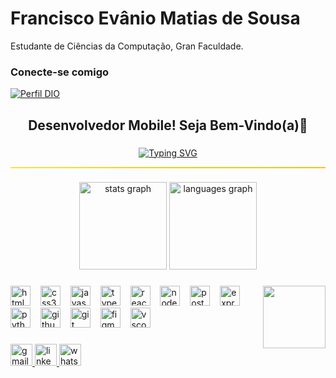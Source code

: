 # Francisco Evânio Matias de Sousa

Estudante de Ciências da Computação, Gran Faculdade.

### Conecte-se comigo

[![Perfil DIO](https://img.shields.io/badge/-Meu%20Perfil%20na%20DIO-30A3DC?style=for-the-badge)](https://www.dio.me/users/evanioshark)





<h2 align="center">Desenvolvedor Mobile! Seja Bem-Vindo(a)👋​</h2>

###

<div align="center">
  <a href="https://git.io/typing-svg"><img src="https://readme-typing-svg.herokuapp.com?font=Fira+Code&size=26&pause=1000&center=true&vCenter=true&width=470&lines=Oi%2C+Meu+nome+%C3%A9+Matias!;Sou+Desenvolvedor+Mobile!;Bem-Vindo(a)+ao+meu+perfil!+%F0%9F%91%8B%E2%80%8B" alt="Typing SVG" /></a>
</div>
<hr style="border: none; height: 2px; background: linear-gradient(to right, #fde047, #facc15, #fbbf24);" />

###

<div align="center">
  <img src="https://github-readme-stats.vercel.app/api?username=EvanioTech&hide_title=false&hide_rank=false&show_icons=true&include_all_commits=true&count_private=true&disable_animations=false&theme=radical&locale=pt-br&hide_border=false" height="140" alt="stats graph"  />
  <img src="https://github-readme-stats.vercel.app/api/top-langs?username=EvanioTech&locale=pt-br&hide_title=false&layout=compact&card_width=320&langs_count=5&theme=radical&hide_border=false" height="140" alt="languages graph"  />
</div>

###

<img align="right" height="100" src="https://cdna.artstation.com/p/assets/images/images/021/720/920/original/pixel-jeff-mario.gif?1572709433"  />

###

<div align="left">
  <img src="https://cdn.jsdelivr.net/gh/devicons/devicon/icons/html5/html5-original.svg" height="32" alt="html5 logo"  />
  <img width="8" />
  <img src="https://cdn.jsdelivr.net/gh/devicons/devicon/icons/css3/css3-original.svg" height="32" alt="css3 logo"  />
  <img width="8" />
  <img src="https://cdn.jsdelivr.net/gh/devicons/devicon/icons/javascript/javascript-original.svg" height="32" alt="javascript logo"  />
  <img width="8" />
  <img src="https://cdn.jsdelivr.net/gh/devicons/devicon/icons/typescript/typescript-original.svg" height="32" alt="typescript logo"  />
  <img width="8" />
  <img src="https://cdn.simpleicons.org/react/61DAFB" height="32" alt="react logo"  />
  <img width="8" />
  <img src="https://cdn.jsdelivr.net/gh/devicons/devicon/icons/nodejs/nodejs-original.svg" height="32" alt="nodejs logo"  />
  <img width="8" />
  <img src="https://cdn.simpleicons.org/postgresql" height="32" alt="postgresql logo"  />
  <img width="8" />
  <img src="https://skillicons.dev/icons?i=express" height="32" alt="express logo"  />
  <img width="8" />
  <img src="https://cdn.jsdelivr.net/gh/devicons/devicon/icons/python/python-original.svg" height="32" alt="python logo"  />
  <img width="8" />
  <img src="https://cdn.jsdelivr.net/gh/devicons/devicon/icons/github/github-original.svg" height="32" alt="github logo"  />
  <img width="8" />
  <img src="https://cdn.jsdelivr.net/gh/devicons/devicon/icons/git/git-original.svg" height="32" alt="git logo"  />
  <img width="8" />
  <img src="https://cdn.jsdelivr.net/gh/devicons/devicon/icons/figma/figma-original.svg" height="32" alt="figma logo"  />
  <img width="8" />
  <img src="https://cdn.jsdelivr.net/gh/devicons/devicon/icons/vscode/vscode-original.svg" height="32" alt="vscode logo"  />
</div>

###

<div align="left">
  
  <a href="mailto:evanioshark@gmail.com">
    <img src="https://img.shields.io/static/v1?message=Gmail&logo=gmail&label=&color=D14836&logoColor=white&labelColor=&style=for-the-badge" height="35" alt="gmail logo"  />
  </a>
  <a href="https://www.linkedin.com/in/evanio-matias-987ba3249/">
    <img src="https://img.shields.io/static/v1?message=LinkedIn&logo=linkedin&label=&color=0077B5&logoColor=white&labelColor=&style=for-the-badge" height="35" alt="linkedin logo"  /> 
  </a>
  <a href="https://wa.me/5585991785953?text=Ol%C3%A1%2C%Matias%2C%20quero%20saber%20mais%20sobre%20os%20servi%C3%A7os.">
    <img src="https://img.shields.io/static/v1?message=Whatsapp&logo=whatsapp&label=&color=25D366&logoColor=white&labelColor=&style=for-the-badge" height="35" alt="whatsapp logo"  /> 
  </a>
</div>

###

<br clear="both">


